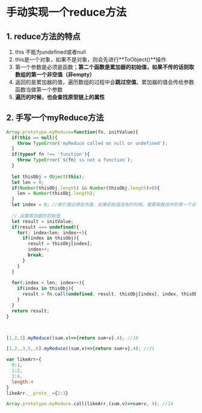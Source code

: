# 手动实现一个reduce方法

## 1. reduce方法的特点

1. this 不能为undefined或者null
2. this是一个对象，如果不是对象，则会先进行**ToObject()**操作
3. 第一个参数是必须是函数；**第二个函数是累加器的初始值，如果不传的话则取数组的第一个非空值（非empty）**
4. 返回的是累加器的值，遍历数组的过程中会**跳过空值**。累加器的值会传给参数函数当做第一个参数
5. **遍历的时候，也会查找原型链上的属性**



## 2. 手写一个myReduce方法

```js
Array.prototype.myReduce=function(fn, initValue){
  if(this == null){
    throw TypeError('myReduce called on null or undefined');
  }
  if(typeof fn !== 'function'){
    throw TypeError(`${fn} is not a function`);
  }
  
  let thisObj = Object(this);
  let len = 0;
  if(Number(thisObj.length) && Number(thisObj.length)>0){
    len = Number(thisObj.length);
  }
  let index = 0; //索引值记录在外面，如果初始值没有的时候，需要取数组中的第一个非空值
  
  // 设置累加器的初始值
  let result = initValue;
  if(result === undefined){
    for(; index<len; index++){
      if(index in thisObj){
        result = thisObj[index];
        index++;
        break;
      }
    }
  }
  
  for(;index < len; index++){
    if(index in thisObj){
      result = fn.call(undefined, result, thisObj[index], index, thisObj);
    }
  }
  return result;
}



[1,2,3].myReduce((sum,v)=>{return sum+v},4); //10

[1,2,,3,5,,6].myReduce((sum,v)=>{return sum+v},4); //21

var likeArr={
  0:1,
  1:2,
  3:4,
  length:4
}
likeArr.__proto__={2:3}

Array.prototype.myReduce.call(likeArr,(sum,v)=>sum+v, 4); //14
```

